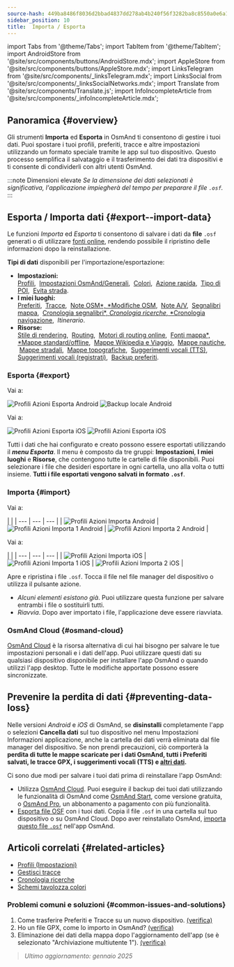 ```yaml
---
source-hash: 449ba8486f8036d2bbad4837dd278ab4b240f56f3282ba8c8550a0e6a1d7cc6b
sidebar_position: 10
title:  Importa / Esporta
---
```

import Tabs from '@theme/Tabs';
import TabItem from '@theme/TabItem';
import AndroidStore from '@site/src/components/buttons/AndroidStore.mdx';
import AppleStore from '@site/src/components/buttons/AppleStore.mdx';
import LinksTelegram from '@site/src/components/_linksTelegram.mdx';
import LinksSocial from '@site/src/components/_linksSocialNetworks.mdx';
import Translate from '@site/src/components/Translate.js';
import InfoIncompleteArticle from '@site/src/components/_infoIncompleteArticle.mdx';


## Panoramica {#overview}

Gli strumenti **Importa** ed **Esporta** in OsmAnd ti consentono di gestire i tuoi dati. Puoi spostare i tuoi profili, preferiti, tracce e altre impostazioni utilizzando un formato speciale tramite le app sul tuo dispositivo. Questo processo semplifica il salvataggio e il trasferimento dei dati tra dispositivi e ti consente di condividerli con altri utenti OsmAnd.

:::note Dimensioni elevate
*Se la dimensione dei dati selezionati è significativa, l'applicazione impiegherà del tempo per preparare il file `.osf`.*
:::


## Esporta / Importa dati {#export--import-data}

Le funzioni *Importa* ed *Esporta* ti consentono di salvare i dati da **file** `.osf` generati o di utilizzare [fonti online](../map/raster-maps.md), rendendo possibile il ripristino delle informazioni dopo la reinstallazione.

**Tipi di dati** disponibili per l'importazione/esportazione:

- **Impostazioni:**  
        [Profili](../personal/profiles.md#actions), &nbsp;[Impostazioni OsmAnd/Generali](../personal/global-settings.md), &nbsp;[Colori](../personal/color-palette-schemes.md), &nbsp;[Azione rapida](../widgets/quick-action.md), &nbsp;[Tipo di POI](../map/point-layers-on-map.md#poi-types), &nbsp;[Evita strada](../map/map-context-menu.md#avoid-road).
- **I miei luoghi:**  
        [Preferiti](../personal/favorites.md#export--import), &nbsp;[Tracce](../personal/tracks/manage-tracks.md#import--export-track), &nbsp;[Note OSM*, *Modifiche OSM](../plugins/osm-editing.md#create--modify-poi), &nbsp;[Note A/V](../plugins/audio-video-notes.md), &nbsp;[Segnalibri mappa](../personal/markers.md), &nbsp;[Cronologia segnalibri*, *Cronologia ricerche*, *Cronologia navigazione](../personal/global-settings.md#history), &nbsp;*Itinerario*.
- **Risorse:**  
        [Stile di rendering](../map/vector-maps.md#custom-map-style), &nbsp;[Routing](../navigation/routing/osmand-routing.md), &nbsp;[Motori di routing online](../navigation/routing/online-routing.md), &nbsp;[Fonti mappa*, *Mappe standard/offline](../map/raster-maps.md), &nbsp;[Mappe Wikipedia e Viaggio](../plan-route/travel-guides.md), &nbsp;[Mappe nautiche](../plugins/nautical-charts.md), &nbsp;[Mappe stradali](../map/vector-maps.md#road-style), &nbsp;[Mappe topografiche](../plugins/topography.md), &nbsp;[Suggerimenti vocali (TTS)](../navigation/guidance/voice-navigation.md#tts-text-to-speech), [Suggerimenti vocali (registrati)](../navigation/guidance/voice-navigation.md#recorded-voice-prompts), &nbsp;[Backup preferiti](../personal/favorites.md#automatic-favorites-backup).


### Esporta {#export}

<Tabs groupId="operating-systems">

<TabItem value="android" label="Android">

Vai a: *<Translate android="true" ids="shared_string_menu,shared_string_settings,import_export,export_to_file"/>*  

![Profili Azioni Esporta Android](@site/static/img/personal/profiles/profile_actions_export_1_andr.png) ![Backup locale Android](@site/static/img/personal/profiles/profile_actions_export_2_andr.png)  

</TabItem>

<TabItem value="ios" label="iOS">

Vai a: *<Translate ios="true" ids="shared_string_menu,shared_string_settings,local_backup,backup_into_file"/>*

![Profili Azioni Esporta iOS](@site/static/img/personal/profiles/profile_actions_export_1_ios.png)   ![Profili Azioni Esporta iOS](@site/static/img/personal/profiles/profile_actions_export_2_ios.png)

</TabItem>

</Tabs>

Tutti i dati che hai configurato e creato possono essere esportati utilizzando il ***menu Esporta***. Il menu è composto da tre gruppi: **Impostazioni**, **I miei luoghi** e **Risorse**, che contengono tutte le cartelle di file disponibili. Puoi selezionare i file che desideri esportare in ogni cartella, uno alla volta o tutti insieme. **Tutti i file esportati vengono salvati in formato `.osf`**.  


### Importa {#import}

<Tabs groupId="operating-systems">

<TabItem value="android" label="Android">

Vai a: *<Translate android="true" ids="shared_string_menu,shared_string_settings,import_export,shared_string_import"/>*  

| |
| --- | --- | --- |
| ![Profili Azioni Importa Android](@site/static/img/personal/profiles/profile_actions_import_android.png) | ![Profili Azioni Importa 1 Android](@site/static/img/personal/profiles/profile_actions_import_1_android.png) | ![Profili Azioni Importa 2 Android](@site/static/img/personal/profiles/profile_actions_import_2_android.png) |

</TabItem>

<TabItem value="ios" label="iOS">

Vai a: *<Translate ios="true" ids="shared_string_menu,shared_string_settings,local_backup,restore_from_file"/>*  

| |
| --- | --- | --- |
| ![Profili Azioni Importa iOS](@site/static/img/personal/profiles/profile_actions_import_ios.png) | ![Profili Azioni Importa 1 iOS](@site/static/img/personal/profiles/profile_actions_import_1_ios.png) | ![Profili Azioni Importa 2 iOS](@site/static/img/personal/profiles/profile_actions_import_2_ios.png) |

</TabItem>

</Tabs>

Apre e ripristina i file `.osf`. Tocca il file nel file manager del dispositivo o utilizza il pulsante azione.

- *Alcuni elementi esistono già*. Puoi utilizzare questa funzione per salvare entrambi i file o sostituirli tutti.
- *Riavvia*. Dopo aver importato i file, l'applicazione deve essere riavviata.


### OsmAnd Cloud {#osmand-cloud}

[OsmAnd Cloud](../personal/osmand-cloud.md) è la risorsa alternativa di cui hai bisogno per salvare le tue impostazioni personali e i dati dell'app. Puoi utilizzare questi dati su qualsiasi dispositivo disponibile per installare l'app OsmAnd o quando utilizzi l'app desktop. Tutte le modifiche apportate possono essere sincronizzate.


## Prevenire la perdita di dati {#preventing-data-loss}

Nelle versioni *Android* e *iOS* di OsmAnd, se **disinstalli** completamente l'app o selezioni **Cancella dati** sul tuo dispositivo nel menu Impostazioni Informazioni applicazione, anche la cartella dei dati verrà eliminata dal file manager del dispositivo. Se non prendi precauzioni, ciò comporterà la **perdita di tutte le mappe scaricate per i dati OsmAnd, tutti i Preferiti salvati, le tracce GPX, i suggerimenti vocali (TTS) e [altri dati](#export--import-data).**

Ci sono due modi per salvare i tuoi dati prima di reinstallare l'app OsmAnd:

- Utilizza [OsmAnd Cloud](#osmand-cloud). Puoi eseguire il backup dei tuoi dati utilizzando le funzionalità di OsmAnd come [OsmAnd Start](../personal/osmand-cloud.md#osmand-start), come versione gratuita, o [OsmAnd Pro](../purchases/index.md), un abbonamento a pagamento con più funzionalità.
- [Esporta file OSF](#export) con i tuoi dati. Copia il file `.osf` in una cartella sul tuo dispositivo o su OsmAnd Cloud. Dopo aver reinstallato OsmAnd, [importa questo file `.osf`](#import) nell'app OsmAnd.


## Articoli correlati {#related-articles}

- [Profili (Impostazioni)](./profiles.md)
- [Gestisci tracce](../personal/tracks/manage-tracks.md#import--export-track)
- [Cronologia ricerche](../search/search-history.md#export-and-share)
- [Schemi tavolozza colori](../personal/color-palette-schemes.md)

### Problemi comuni e soluzioni {#common-issues-and-solutions}

1. Come trasferire Preferiti e Tracce su un nuovo dispositivo. [(verifica)](../troubleshooting/setup.md#how-to-transfer-favorites-and-tracks-to-a-new-device)
2. Ho un file GPX, come lo importo in OsmAnd? [(verifica)](../troubleshooting/setup.md#i-have-a-gpx-file-how-do-i-import-it-into-osmand)
3. Eliminazione dei dati della mappa dopo l'aggiornamento dell'app (se è selezionato "Archiviazione multiutente 1"). [(verifica)](../troubleshooting/maps-data#deleting-map-data-after-the-app-update-if-multiuser-storage-1-is-selected)

> *Ultimo aggiornamento: gennaio 2025*